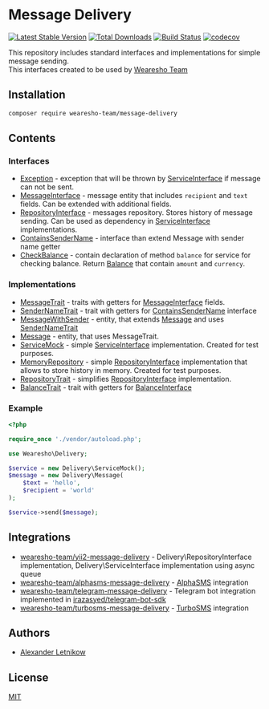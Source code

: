# Message Delivery
[![Latest Stable Version](https://poser.pugx.org/wearesho-team/message-delivery/v/stable.png)](https://packagist.org/packages/wearesho-team/message-delivery)
[![Total Downloads](https://poser.pugx.org/wearesho-team/message-delivery/downloads.png)](https://packagist.org/packages/wearesho-team/message-delivery)
[![Build Status](https://travis-ci.org/wearesho-team/message-delivery.svg?branch=master)](https://travis-ci.org/wearesho-team/message-delivery)
[![codecov](https://codecov.io/gh/wearesho-team/message-delivery/branch/master/graph/badge.svg)](https://codecov.io/gh/wearesho-team/message-delivery)

This repository includes standard interfaces and implementations
for simple message sending.  
This interfaces created to be used by [Wearesho Team](https://wearesho.com/)

## Installation
```bash
composer require wearesho-team/message-delivery
```

## Contents

### Interfaces
- [Exception](./src/Exception.php) - exception that will be thrown by
[ServiceInterface](./src/ServiceInterface.php) if message can not be sent.
- [MessageInterface](./src/MessageInterface.php) - message entity that includes
`recipient` and `text` fields. Can be extended with additional fields.
- [RepositoryInterface](./src/RepositoryInterface.php) - messages repository.
Stores history of message sending. Can be used as dependency in
[ServiceInterface](./src/ServiceInterface.php) implementations.
- [ContainsSenderName](./src/ContainsSenderName.php) - interface than extend Message with sender name getter
- [CheckBalance](src/CheckBalance.php) - contain declaration of method `balance` for service for checking balance.
Return [Balance](src/Balance.php) that contain `amount` and `currency`.

### Implementations
- [MessageTrait](./src/MessageTrait.php) - traits with getters for
[MessageInterface](./src/MessageInterface.php) fields.
- [SenderNameTrait](./src/SenderNameTrait.php) - trait with getters for 
[ContainsSenderName](./src/ContainsSenderName.php) interface
- [MessageWithSender](./src/MessageWithSender.php) - entity, that extends [Message](./src/MessageWithSender.php) 
and uses [SenderNameTrait](./src/SenderNameTrait.php)
- [Message](./src/Message.php) - entity, that uses MessageTrait.
- [ServiceMock](./src/ServiceMock.php) - simple [ServiceInterface](./src/ServiceInterface.php)
implementation. Created for test purposes. 
- [MemoryRepository](./src/MemoryRepository.php) - simple [RepositoryInterface](./src/RepositoryInterface.php)
implementation that allows to store history in memory. Created for test purposes.
- [RepositoryTrait](./src/RepositoryTrait.php) - simplifies [RepositoryInterface](./src/RepositoryInterface.php)
implementation.
- [BalanceTrait](src/BalanceTrait.php) - trait with getters for [BalanceInterface](src/BalanceInterface.php)

### Example

```php
<?php

require_once './vendor/autoload.php';

use Wearesho\Delivery;

$service = new Delivery\ServiceMock();
$message = new Delivery\Message(
    $text = 'hello',
    $recipient = 'world'
);

$service->send($message);
```

## Integrations
- [wearesho-team/yii2-message-delivery](https://github.com/wearesho-team/yii2-message-delivery) - Delivery\RepositoryInterface implementation,
Delivery\ServiceInterface implementation using async queue
- [wearesho-team/alphasms-message-delivery](https://github.com/wearesho-team/alphasms-message-delivery) - [AlphaSMS](https://alphasms.ua) integration
- [wearesho-team/telegram-message-delivery](https://github.com/wearesho-team/telegram-message-delivery) - Telegram bot integration implemented in
[irazasyed/telegram-bot-sdk](https://github.com/irazasyed/telegram-bot-sdk)
- [wearesho-team/turbosms-message-delivery](https://github.com/wearesho-team/turbosms-message-delivery) - [TurboSMS](https://turbosms.ua) integration

## Authors
- [Alexander <horat1us> Letnikow](mailto:reclamme@gmail.com)

## License
[MIT](./LICENSE) 
